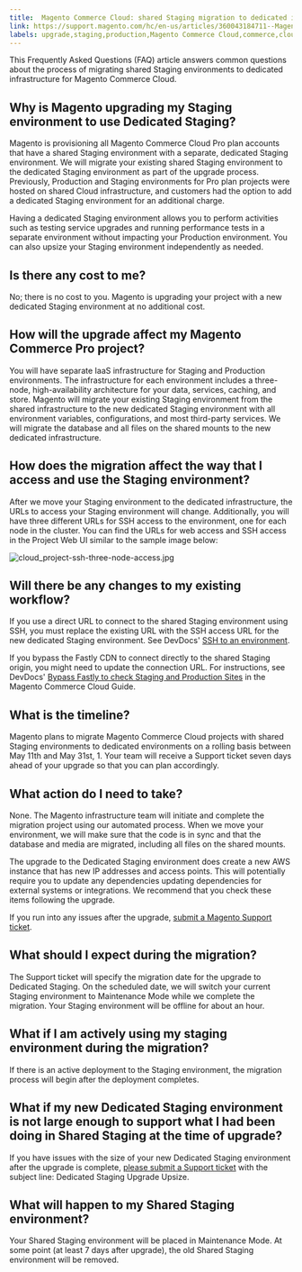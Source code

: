 ```yaml
---
title:  Magento Commerce Cloud: shared Staging migration to dedicated infrastructure
link: https://support.magento.com/hc/en-us/articles/360043184711--Magento-Commerce-Cloud-shared-Staging-migration-to-dedicated-infrastructure
labels: upgrade,staging,production,Magento Commerce Cloud,commerce,cloud,migration,shared,Pro,infrastructure,FAQ,maintenance mode,Staging,dedicated
---
```


This Frequently Asked Questions (FAQ) article answers common questions about the process of migrating shared Staging environments to dedicated infrastructure for Magento Commerce Cloud.

## Why is Magento upgrading my Staging environment to use Dedicated Staging?

Magento is provisioning all Magento Commerce Cloud Pro plan accounts that have a shared Staging environment with a separate, dedicated Staging environment. We will migrate your existing shared Staging environment to the dedicated Staging environment as part of the upgrade process. Previously, Production and Staging environments for Pro plan projects were hosted on shared Cloud infrastructure, and customers had the option to add a dedicated Staging environment for an additional charge. 

Having a dedicated Staging environment allows you to perform activities such as testing service upgrades and running performance tests in a separate environment without impacting your Production environment. You can also upsize your Staging environment independently as needed.

## Is there any cost to me?

No; there is no cost to you. Magento is upgrading your project with a new dedicated Staging environment at no additional cost.

## How will the upgrade affect my Magento Commerce Pro project?

You will have separate IaaS infrastructure for Staging and Production environments. The infrastructure for each environment includes a three-node, high-availability architecture for your data, services, caching, and store. Magento will migrate your existing Staging environment from the shared infrastructure to the new dedicated Staging environment with all environment variables, configurations, and most third-party services. We will migrate the database and all files on the shared mounts to the new dedicated infrastructure.

## How does the migration affect the way that I access and use the Staging environment?

After we move your Staging environment to the dedicated infrastructure, the URLs to access your Staging environment will change. Additionally, you will have three different URLs for SSH access to the environment, one for each node in the cluster. You can find the URLs for web access and SSH access in the Project Web UI similar to the sample image below:

![cloud_project-ssh-three-node-access.jpg](https://support.magento.com/hc/article_attachments/360056773872/cloud_project-ssh-three-node-access.jpg)

 

## Will there be any changes to my existing workflow?

If you use a direct URL to connect to the shared Staging environment using SSH, you must replace the existing URL with the SSH access URL for the new dedicated Staging environment. See DevDocs' [SSH to an environment](https://devdocs.magento.com/cloud/env/environments-ssh.html#ssh).

If you bypass the Fastly CDN to connect directly to the shared Staging origin, you might need to update the connection URL. For instructions, see DevDocs' [Bypass Fastly to check Staging and Production Sites](https://devdocs.magento.com/cloud/cdn/trouble-fastly.html#cloud-test-stage) in the Magento Commerce Cloud Guide.

## What is the timeline?

Magento plans to migrate Magento Commerce Cloud projects with shared Staging environments to dedicated environments on a rolling basis between May 11th and May 31st, 1. Your team will receive a Support ticket seven days ahead of your upgrade so that you can plan accordingly.

## What action do I need to take?

None. The Magento infrastructure team will initiate and complete the migration project using our automated process. When we move your environment, we will make sure that the code is in sync and that the database and media are migrated, including all files on the shared mounts.

The upgrade to the Dedicated Staging environment does create a new AWS instance that has new IP addresses and access points. This will potentially require you to update any dependencies updating dependencies for external systems or integrations. We recommend that you check these items following the upgrade.

If you run into any issues after the upgrade, [submit a Magento Support ticket](https://support.magento.com/hc/en-us/articles/360019088251-Submit-a-support-ticket).

## What should I expect during the migration?

The Support ticket will specify the migration date for the upgrade to Dedicated Staging. On the scheduled date, we will switch your current Staging environment to Maintenance Mode while we complete the migration. Your Staging environment will be offline for about an hour.

## What if I am actively using my staging environment during the migration?

If there is an active deployment to the Staging environment, the migration process will begin after the deployment completes.

## What if my new Dedicated Staging environment is not large enough to support what I had been doing in Shared Staging at the time of upgrade?

If you have issues with the size of your new Dedicated Staging environment after the upgrade is complete, [please submit a Support ticket](https://support.magento.com/hc/en-us/articles/360019088251-Submit-a-support-ticket) with the subject line: Dedicated Staging Upgrade Upsize.

## What will happen to my Shared Staging environment?

Your Shared Staging environment will be placed in Maintenance Mode. At some point (at least 7 days after upgrade), the old Shared Staging environment will be removed.